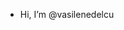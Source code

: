 - Hi, I’m @vasilenedelcu


<!---
vasilenedelcu/vasilenedelcu is a ✨ special ✨ repository because its `README.md` (this file) appears on your GitHub profile.
You can click the Preview link to take a look at your changes.
--->
